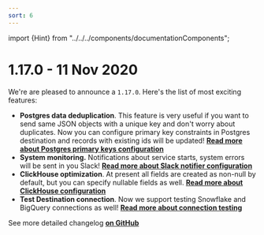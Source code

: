 ```yaml
---
sort: 6
---
```


import {Hint} from "../../../components/documentationComponents";

# 1.17.0 - 11 Nov 2020

We're are pleased to announce a `1.17.0`. Here's the list of most exciting features:

* **Postgres data deduplication**. This feature is very useful if you want to send same JSON objects with a unique key and don't worry about duplicates. Now you can configure primary key constraints in Postgres destination and records with existing ids will be updated! [**Read more about Postgres primary keys configuration** ](/docs/configuration/primary-keys-configuration)
* **System monitoring.** Notifications about service starts, system errors will be sent in you Slack! [**Read more about Slack notifier configuration**](/docs/configuration)
* **ClickHouse optimization**. At present all fields are created as non-null by default, but you can specify nullable fields as well. [**Read more about ClickHouse configuration**](/docs/destinations-configuration/clickhouse-destination#engine)
* **Test Destination connection**. Now we support testing Snowflake and BigQuery connections as well! [**Read more about connection testing**](/docs/other-features/admin-endpoints)

<Hint>
    See more detailed changelog <a href="https://github.com/jitsucom/eventnative/releases"><b>on GitHub</b></a>
</Hint>

